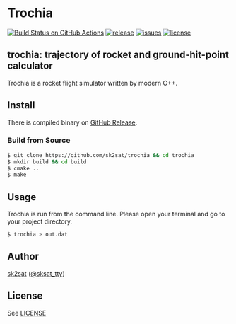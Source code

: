 # Trochia

[![Build Status on GitHub Actions](https://github.com/sk2sat/rocket_simulator/workflows/build/badge.svg)](https://github.com/sk2sat/rocket_simulator/actions)
[![release](https://img.shields.io/github/v/release/sk2sat/trochia?style=flat-square)](https://github.com/sk2sat/trochia/releases)
[![issues](https://img.shields.io/github/issues/sk2sat/trochia?color=red&style=flat-square)](https://github.com/sk2sat/trochia/issues)
[![license](https://img.shields.io/github/license/sk2sat/trochia?style=flat-square)](./LICENSE)

## trochia: trajectory of rocket and ground-hit-point calculator

Trochia is a rocket flight simulator written by modern C++.


## Install

There is compiled binary on [GitHub Release](https://github.com/sk2sat/trochia/releases).

### Build from Source

```sh
$ git clone https://github.com/sk2sat/trochia && cd trochia
$ mkdir build && cd build
$ cmake ..
$ make
```

## Usage

Trochia is run from the command line.
Please open your terminal and go to your project directory.

```sh
$ trochia > out.dat
```

## Author

[sk2sat](https://github.com/sk2sat) ([@sksat\_tty](https://twitter.com/sksat_tty))

## License

See [LICENSE](./LICENSE)
